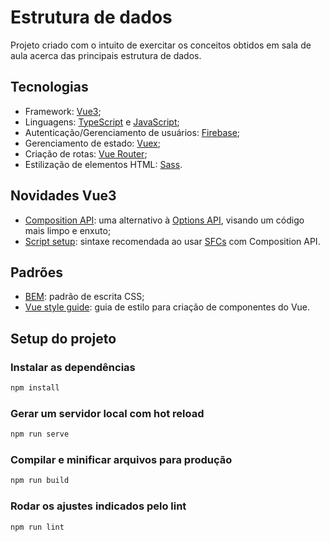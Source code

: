 # Estrutura de dados

Projeto criado com o intuito de exercitar os conceitos obtidos em sala de aula acerca das principais estrutura de dados.

## Tecnologias

- Framework: [Vue3](https://vuejs.org/);
- Linguagens: [TypeScript](https://www.typescriptlang.org/) e [JavaScript](https://developer.mozilla.org/pt-BR/docs/Web/JavaScript);
- Autenticação/Gerenciamento de usuários: [Firebase](https://firebase.google.com/docs);
- Gerenciamento de estado: [Vuex](https://vuex.vuejs.org/);
- Criação de rotas: [Vue Router](https://router.vuejs.org/);
- Estilização de elementos HTML: [Sass](https://sass-lang.com/).

## Novidades Vue3

- [Composition API](https://vuejs.org/api/composition-api-setup.html): uma alternativo à [Options API](https://vuejs.org/api/options-state.html), visando um código mais limpo e enxuto;
- [Script setup](https://vuejs.org/api/sfc-script-setup.html): sintaxe recomendada ao usar [SFCs](https://vuejs.org/guide/scaling-up/sfc.html#single-file-components) com Composition API.

## Padrões

- [BEM](https://desenvolvimentoparaweb.com/css/bem/): padrão de escrita CSS;
- [Vue style guide](https://vuejs.org/style-guide/): guia de estilo para criação de componentes do Vue.

## Setup do projeto

### Instalar as dependências

```JavaScript
npm install
```

### Gerar um servidor local com hot reload

```JavaScript
npm run serve
```

### Compilar e minificar arquivos para produção

```JavaScript
npm run build
```

### Rodar os ajustes indicados pelo lint

```JavaScript
npm run lint
```
